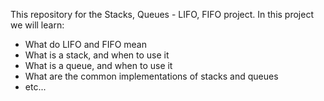 This repository for the Stacks, Queues - LIFO, FIFO project. In this project we will learn:
- What do LIFO and FIFO mean
- What is a stack, and when to use it
- What is a queue, and when to use it
- What are the common implementations of stacks and queues
- etc...
